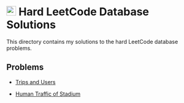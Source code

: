 # <img src="https://www.svgrepo.com/show/407314/red-circle.svg" width="25px" height="25px"></img> Hard LeetCode Database Solutions

This directory contains my solutions to the hard LeetCode database problems.

## Problems

- [Trips and Users](./Trips%20and%20Users/README.md)

- [Human Traffic of Stadium](./HumanTrafficofStadium/README.md)
